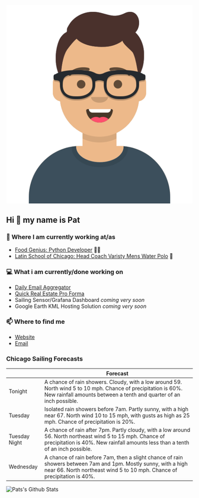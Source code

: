 [![Social banner for p-j-falconer](https://raw.githubusercontent.com/P-J-FALCONER/P-J-FALCONER/master/assets/avataaars.svg)](https://patfalconer.com/)
## Hi :wave: my name is Pat

### 💼 Where I am currently working at/as
- [Food Genius: Python Developer](https://getfoodgenius.com/) 🍔🐍
- [Latin School of Chicago: Head Coach Varisty Mens Water Polo](https://www.latinschool.org/) 🤽


### 💻 What i am currently/done working on
 - [Daily Email Aggregator](https://github.com/P-J-FALCONER/dott_daily_mail)
 - [Quick Real Estate Pro Forma](https://github.com/P-J-FALCONER/henry)
 - Sailing Sensor/Grafana Dashboard *coming very soon*
 - Google Earth KML Hosting Solution *coming very soon*

### 📫 Where to find me
 - [Website](https://patfalconer.com/)
 - [Email](mailto:patrick.j.falconer@gmail.com)


### Chicago Sailing Forecasts
|   | Forecast  |
|---|---|
| Tonight | A chance of rain showers. Cloudy, with a low around 59. North wind 5 to 10 mph. Chance of precipitation is 60%. New rainfall amounts between a tenth and quarter of an inch possible. |
| Tuesday | Isolated rain showers before 7am. Partly sunny, with a high near 67. North wind 10 to 15 mph, with gusts as high as 25 mph. Chance of precipitation is 20%. |
| Tuesday Night | A chance of rain after 7pm. Partly cloudy, with a low around 56. North northeast wind 5 to 15 mph. Chance of precipitation is 40%. New rainfall amounts less than a tenth of an inch possible. |
| Wednesday | A chance of rain before 7am, then a slight chance of rain showers between 7am and 1pm. Mostly sunny, with a high near 66. North northeast wind 5 to 10 mph. Chance of precipitation is 40%. |

![Pats's Github Stats](https://github-readme-stats.vercel.app/api?username=p-j-falconer&show_icons=true&theme=radical)
